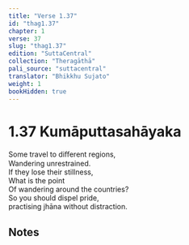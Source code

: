 ```yaml
---
title: "Verse 1.37"
id: "thag1.37"
chapter: 1
verse: 37
slug: "thag1.37"
edition: "SuttaCentral"
collection: "Theragāthā"
pali_source: "suttacentral"
translator: "Bhikkhu Sujato"
weight: 1
bookHidden: true
---
```


# 1.37 Kumāputtasahāyaka

Some travel to diﬀerent regions,  
Wandering unrestrained.  
If they lose their stillness,  
What is the point  
Of wandering around the countries?  
So you should dispel pride,  
practising jhāna without distraction.  

## Notes